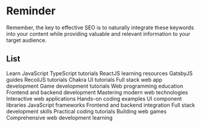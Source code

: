 # Reminder

Remember, the key to effective SEO is to naturally integrate these keywords
into your content while providing valuable and relevant information to your
target audience.

## List

Learn JavaScript
TypeScript tutorials
ReactJS learning resources
GatsbyJS guides
RecoilJS tutorials
Chakra UI tutorials
Full stack web app development
Game development tutorials
Web programming education
Frontend and backend development
Mastering modern web technologies
Interactive web applications
Hands-on coding examples
UI component libraries
JavaScript frameworks
Frontend and backend integration
Full stack development skills
Practical coding tutorials
Building web games
Comprehensive web development learning
